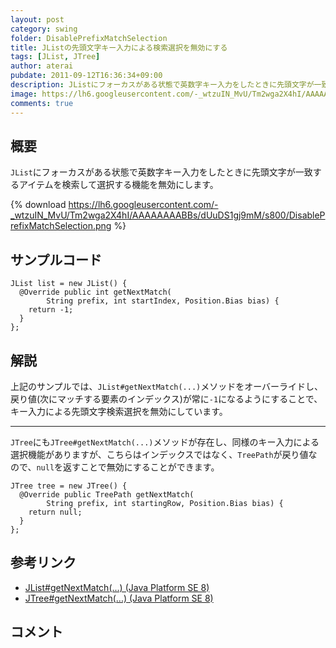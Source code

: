 ```yaml
---
layout: post
category: swing
folder: DisablePrefixMatchSelection
title: JListの先頭文字キー入力による検索選択を無効にする
tags: [JList, JTree]
author: aterai
pubdate: 2011-09-12T16:36:34+09:00
description: JListにフォーカスがある状態で英数字キー入力をしたときに先頭文字が一致するアイテムを検索して選択する機能を無効にします。
image: https://lh6.googleusercontent.com/-_wtzuIN_MvU/Tm2wga2X4hI/AAAAAAAABBs/dUuDS1gj9mM/s800/DisablePrefixMatchSelection.png
comments: true
---
```

## 概要
`JList`にフォーカスがある状態で英数字キー入力をしたときに先頭文字が一致するアイテムを検索して選択する機能を無効にします。

{% download https://lh6.googleusercontent.com/-_wtzuIN_MvU/Tm2wga2X4hI/AAAAAAAABBs/dUuDS1gj9mM/s800/DisablePrefixMatchSelection.png %}

## サンプルコード
<pre class="prettyprint"><code>JList list = new JList() {
  @Override public int getNextMatch(
        String prefix, int startIndex, Position.Bias bias) {
    return -1;
  }
};
</code></pre>

## 解説
上記のサンプルでは、`JList#getNextMatch(...)`メソッドをオーバーライドし、戻り値(次にマッチする要素のインデックス)が常に`-1`になるようにすることで、キー入力による先頭文字検索選択を無効にしています。

- - - -
`JTree`にも`JTree#getNextMatch(...)`メソッドが存在し、同様のキー入力による選択機能がありますが、こちらはインデックスではなく、`TreePath`が戻り値なので、`null`を返すことで無効にすることができます。

<pre class="prettyprint"><code>JTree tree = new JTree() {
  @Override public TreePath getNextMatch(
        String prefix, int startingRow, Position.Bias bias) {
    return null;
  }
};
</code></pre>

## 参考リンク
- [JList#getNextMatch(...) (Java Platform SE 8)](https://docs.oracle.com/javase/jp/8/docs/api/javax/swing/JList.html#getNextMatch-java.lang.String-int-javax.swing.text.Position.Bias-)
- [JTree#getNextMatch(...) (Java Platform SE 8)](https://docs.oracle.com/javase/jp/8/docs/api/javax/swing/JTree.html#getNextMatch-java.lang.String-int-javax.swing.text.Position.Bias-)

<!-- dummy comment line for breaking list -->

## コメント
